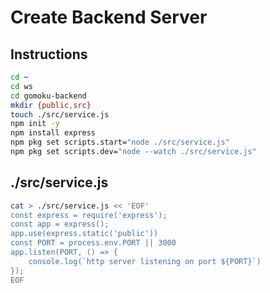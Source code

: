 # Create Backend Server

## Instructions

```bash
cd ~
cd ws
cd gomoku-backend
mkdir {public,src}
touch ./src/service.js
npm init -y
npm install express
npm pkg set scripts.start="node ./src/service.js"
npm pkg set scripts.dev="node --watch ./src/service.js"
```

## ./src/service.js
```bash
cat > ./src/service.js << 'EOF'
const express = require('express');
const app = express();
app.use(express.static('public'))
const PORT = process.env.PORT || 3000
app.listen(PORT, () => {
    console.log(`http server listening on port ${PORT}`)
});
EOF
```

